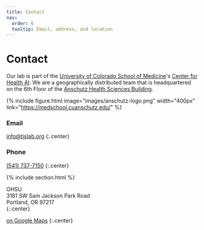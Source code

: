 ```yaml
---
title: Contact
nav:
  order: 6
  tooltip: Email, address, and location
---
```


# <i class="fas fa-envelope"></i>Contact

Our lab is part of the [University of Colorado School of Medicine](https://medschool.cuanschutz.edu/)'s [Center for Health AI](https://medschool.cuanschutz.edu/ai).
We are a geographically distributed team that is headquartered on the 6th Floor of the [Anschutz Health Sciences Building](https://www.ucdenver.edu/about/departments/FacilitiesManagement/FacilitiesProjects/ActiveProjects/Pages/AnschutzHealthSciencesBldg.aspx).

{%
  include figure.html
  image="images/anschutz-logo.png"
  width="400px"
  link="https://medschool.cuanschutz.edu/"
%}

### Email

[info@tislab.org](mailto:info@tislab.org)
{:.center}

### Phone

[(541) 737-7150](tel:+1-541-737-7150)
{:.center}

{% include section.html %}

OHSU  
3181 SW Sam Jackson Park Road  
Portland, OR 97217  
{:.center}

[<i class="fas fa-external-link-alt"></i> on Google Maps](https://www.google.com/maps/place/Fitzsimons,+Aurora,+CO+80045/@39.7451033,-104.8419821,146m/data=!3m1!1e3!4m5!3m4!1s0x876c634db1dab039:0x437fc6e3d33aafef!8m2!3d39.7452864!4d-104.8417066)
{:.center}
